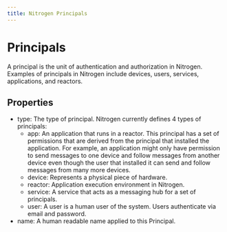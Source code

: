 ```yaml
---
title: Nitrogen Principals
---
```


# Principals

A principal is the unit of authentication and authorization in Nitrogen. Examples of principals in Nitrogen include devices, users, services, applications, and reactors.

## Properties

* type: The type of principal.  Nitrogen currently defines 4 types of principals:
    * app: An application that runs in a reactor. This principal has a set of permissions that are derived from the principal that installed the application.  For example, an application might only have permission to send messages to one device and follow messages from another device even though the user that installed it can send and follow messages from many more devices.
    * device: Represents a physical piece of hardware.
    * reactor: Application execution environment in Nitrogen.
    * service: A service that acts as a messaging hub for a set of principals.
    * user: A user is a human user of the system.  Users authenticate via email and password.
* name: A human readable name applied to this Principal.